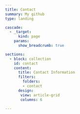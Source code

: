 ```yaml
---
title: Contact
summary: My github
type: landing

cascade:
  - _target:
      kind: page
    params:
      show_breadcrumb: true

sections:
  - block: collection
    id: contact
    content:
      title: Contact Information
      filters:
        folders:
        - contact
      design: 
       view: article-grid
       columns: 6
      
---
```

